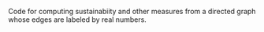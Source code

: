 Code for computing sustainabiity and other measures from a directed graph whose edges are labeled by real numbers.
